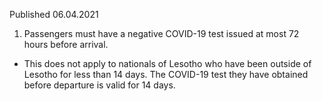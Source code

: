 Published 06.04.2021
1. Passengers must have a negative COVID-19 test issued at most 72 hours before arrival.
- This does not apply to nationals of Lesotho who have been outside of Lesotho for less than 14 days. The COVID-19 test they have obtained before departure is valid for 14 days.